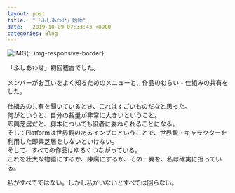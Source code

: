 ```yaml
---
layout: post
title:  "「ふしあわせ」始動"
date:   2019-10-09 07:33:43 +0900
categories: Blog
---
```


![IMG]({{site.baseurl}}/img/20191009_01.jpg){: .img-responsive-border} 

「ふしあわせ」初回稽古でした。

メンバーがお互いをよく知るためのメニューと、作品のねらい・仕組みの共有をした。

仕組みの共有を聞いているとき、これはすごいものだなと思った。  
何がというと、自分の裁量が非常に大きいということ。  
即興芝居だと、脚本についても役者に委ねられることになる。  
そしてPlatformは世界観のあるインプロということで、世界観・キャラクターを利用した即興芝居をしないといけない。  
そして、すべての作品はゆるくつながっている。  
これを壮大な物語にするか、陳腐にするか、その一翼を、私は確実に担っている。

私がすべてではない。しかし私がいないとすべては回らない。






